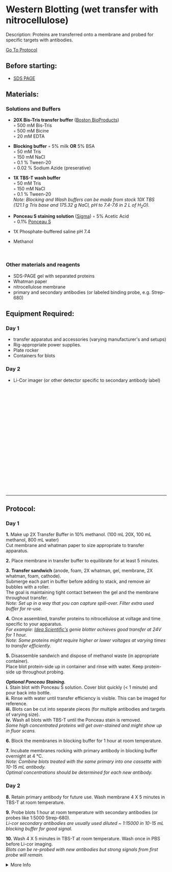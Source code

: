Western Blotting (wet transfer with nitrocellulose)
================================================================================
Description: Proteins are transferred onto a membrane and probed for specific targets with antibodies.

[Go To Protocol](#protocol)

Before starting:
--------------------------------------------------------------------------------
* [SDS PAGE](./SDS-PAGE-Protein.md)

Materials:
--------------------------------------------------------------------------------

### Solutions and Buffers ###

  * **20X Bis-Tris transfer buffer** ([Boston BioProducts](https://bostonbioproducts.com/bis-tris-transfer-buffer-20x-bp-193))  
    ◦ 500 mM Bis-Tris  
    ◦ 500 mM Bicine  
    ◦ 20 mM EDTA  
  
  * **Blocking buffer** 
    ◦ 5% milk **OR** 5% BSA  
    ◦ 50 mM Tris  
    ◦ 150 mM NaCl  
    ◦ 0.1 % Tween-20  
    ◦ 0.02 % Sodium Azide (preserative)
  
  * **1X TBS-T wash buffer**  
    ◦ 50 mM Tris  
    ◦ 150 mM NaCl  
    ◦ 0.1 % Tween-20<br/>_Note: Blocking and Wash buffers can be made from stock 10X TBS_<br/>_(121.1 g Tris base and 175.32 g NaCl, pH to 7.4-7.6 in 2 L of H<sub>2</sub>O)._

  * **Ponceau S staining solution** ([Sigma](https://www.sigmaaldrich.com/US/en/product/sial/p7170)) 
    ◦ 5% Acetic Acid  
    ◦ 0.1% [Ponceau S](https://www.fishersci.com/shop/products/ponceau-s-fisher-bioreagents/BP10310)  
    
  * 1X Phosphate-buffered saline pH 7.4
  * Methanol

<br/>

### Other materials and reagents ### 

  * SDS-PAGE gel with separated proteins
  * Whatman paper
  * nitrocellulose membrane
  * primary and secondary antibodies (or labeled binding probe, e.g. Strep-680)
  
Equipment Required:
--------------------------------------------------------------------------------
### Day 1

  * transfer apparatus and accessories (varying manufacturer's and setups)
  * Rig-appropriate power supplies.
  * Plate rocker
  * Containers for blots
  
### Day 2

  * Li-Cor imager (or other detector specific to secondary antibody label)

<br/><br/><br/><br/><br/><br/><br/><br/><br/><br/><br/><br/><br/><br/><br/><br/><br/><br/><br/>
<!-- Use <br/> to fill in first page -->

___
Protocol:
--------------------------------------------------------------------------------
### Day 1

**1.** Make up 2X Transfer Buffer in 10% methanol. (100 mL 20X, 100 mL methanol, 800 mL water)<br/>
Cut membrane and whatman paper to size appropriate to transfer apparatus.
    
**2.** Place membrane in transfer buffer to equilibrate for at least 5 minutes.
  
**3.** **Transfer sandwich** (anode, foam, 2X whatman, gel, membrane, 2X whatman, foam, cathode).<br/>
Submerge each part in buffer before adding to stack, and remove air bubbles with a roller.<br/>
The goal is maintaining tight contact between the gel and the membrane throughout transfer.<br/>
_Note: Set up in a way that you can capture spill-over. Filter extra used buffer for re-use._

**4.** Once assembled, transfer proteins to nitrocellulose at voltage and time specific to your apparatus.<br/>
_For example: [Idea Scientific's](http://ideascientific.com/) genie blotter achieves good transfer at 24V for 1 hour._<br/>
_Note: Some proteins might require higher or lower voltages at varying times to transfer efficiently._

**5.** Disassemble sandwich and dispose of methanol waste (in appropriate container).<br/>
Place blot protein-side up in container and rinse with water. Keep protein-side up throughout probing.

_**Optional Ponceau Staining.**_  
  **i.** Stain blot with Ponceau S solution. Cover blot quickly (< 1 minute) and pour back into bottle.<br/>
  **ii.** Rinse with water until transfer efficiency is visible. This can be imaged for reference.<br/>
  **iii.** Blots can be cut into separate pieces (for multiple antibodies and targets of varying size).<br/>
  **iv.** Wash all blots with TBS-T until the Ponceau stain is removed.<br/>
_Some high concentrated proteins will get over-stained and might show up in fluor scans._

**6.** Block the membranes in blocking buffer for 1 hour at room temperature.

**7.** Incubate membranes rocking with primary antibody in blocking buffer overnight at 4 °C.<br/>
_Note: Combine blots treated with the same primary into one cassette with 10-15 mL antibody._<br/>
_Optimal concentrations should be determined for each new antibody._

### Day 2

**8.** Retain primary antibody for future use. Wash membrane 4 X 5 minutes in TBS-T at room temperature.

**9.** Probe blots 1 hour at room temperature with secondary antibodies (or probes like 1:5000 Strep-680).<br/>
_Li-cor secondary antibodies are usually used diluted ~ 1:15000 in 10-15 mL blocking buffer for good signal._

**10.** Wash 4 X 5 minutes in TBS-T at room temperature. Wash once in PBS before Li-cor imaging.<br/>
_Blots can be re-probed with new antibodies but strong signals from first probe will remain._

<!-- The text below creates dropdown lists for links to next steps or hyperlinks -->

<details>
  <summary>More Info</summary>
  
  <a href="https://en.wikipedia.org/wiki/Western_blot">
Wikipedia</a>  

</details>
